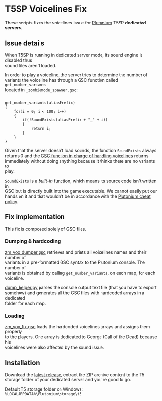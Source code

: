 # T5SP Voicelines Fix

These scripts fixes the voicelines issue for [Plutonium](https://plutonium.pw/) T5SP **dedicated servers**.


## Issue details

When T5SP is running in dedicated server mode, its sound engine is disabled thus\
sound files aren't loaded.

In order to play a voiceline, the server tries to determine the number of\
variants the voiceline has through a GSC function called `get_number_variants`\
located in `_zombiemode_spawner.gsc`:

```gsc

get_number_variants(aliasPrefix)
{
    for(i = 0; i < 100; i++)
    {
        if(!SoundExists(aliasPrefix + "_" + i))
        {
            return i;
        }
    }
}
```

Given that the server doesn't load sounds, the function `SoundExists` always\
returns 0 and the [GSC function in charge of handling voicelines](https://github.com/plutoniummod/t5-scripts/blob/main/ZM/Common/maps/_zombiemode_audio.gsc#L645) returns\
immediately without doing anything because it thinks there are no variants to\
play.

`SoundExists` is a *built-in* function, which means its source code isn't written in\
GSC but is directly built into the game executable. We cannot easily put our\
hands on it and that wouldn't be in accordance with the [Plutonium cheat policy](https://plutonium.pw/docs/anticheat/).

## Fix implementation

This fix is composed solely of GSC files.

### Dumping & hardcoding

[zm_vox_dumper.gsc](https://github.com/Nahelam/t5sp-voicelines-fix/blob/main/dumper/scripts/sp/zom/zm_vox_dumper.gsc) retrieves and prints all voicelines names and their number of\
variants in a pre-formatted GSC syntax to the Plutonium console. The number of\
variants is obtained by calling `get_number_variants`, on each map, for each\
voiceline.

[dump_helper.py](https://github.com/Nahelam/t5sp-voicelines-fix/blob/main/dumper/dump_helper.py) parses the console output text file (that you have to export\
somehow) and generates all the GSC files with hardcoded arrays in a dedicated\
folder for each map.

### Loading

[zm_vox_fix.gsc](https://github.com/Nahelam/t5sp-voicelines-fix/blob/main/fix_main/scripts/sp/zom/zm_vox_fix.gsc) loads the hardcoded voicelines arrays and assigns them properly\
to the players. One array is dedicated to George (Call of the Dead) because his\
voicelines were also affected by the sound issue.

## Installation

Download the [latest release](https://github.com/Nahelam/t5sp-voicelines-fix/releases/latest/), extract the ZIP archive content to the T5\
storage folder of your dedicated server and you're good to go.

Default T5 storage folder on Windows: `%LOCALAPPDATA%\Plutonium\storage\t5`
